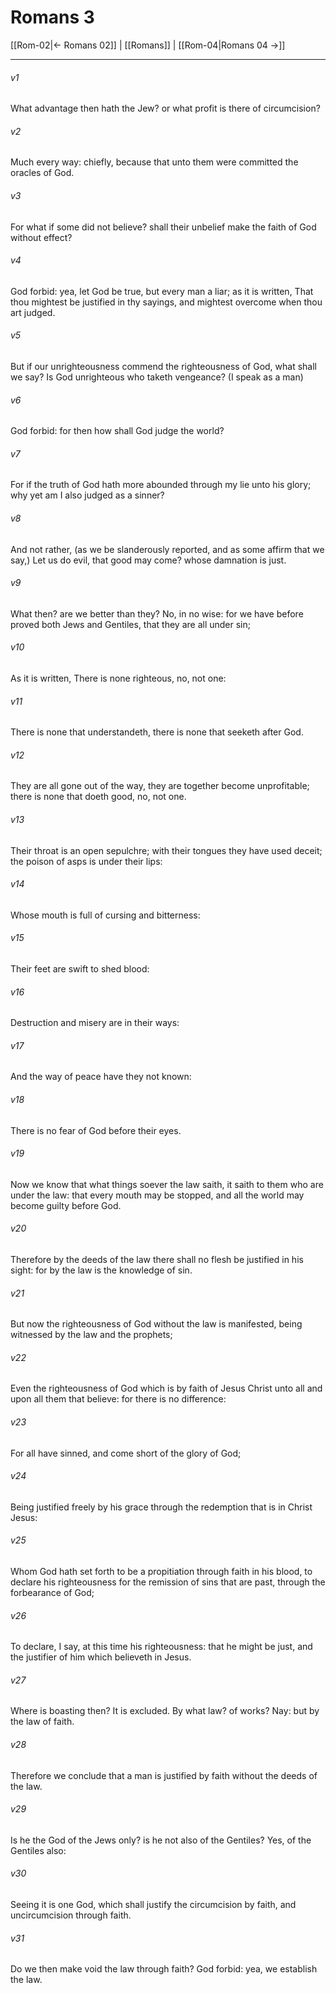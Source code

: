 # Romans 3

[[Rom-02|← Romans 02]] | [[Romans]] | [[Rom-04|Romans 04 →]]
***

###### v1
What advantage then hath the Jew? or what profit is there of circumcision?
###### v2
Much every way: chiefly, because that unto them were committed the oracles of God.
###### v3
For what if some did not believe? shall their unbelief make the faith of God without effect?
###### v4
God forbid: yea, let God be true, but every man a liar; as it is written, That thou mightest be justified in thy sayings, and mightest overcome when thou art judged.
###### v5
But if our unrighteousness commend the righteousness of God, what shall we say? Is God unrighteous who taketh vengeance? (I speak as a man)
###### v6
God forbid: for then how shall God judge the world?
###### v7
For if the truth of God hath more abounded through my lie unto his glory; why yet am I also judged as a sinner?
###### v8
And not rather, (as we be slanderously reported, and as some affirm that we say,) Let us do evil, that good may come? whose damnation is just.
###### v9
What then? are we better than they? No, in no wise: for we have before proved both Jews and Gentiles, that they are all under sin;
###### v10
As it is written, There is none righteous, no, not one:
###### v11
There is none that understandeth, there is none that seeketh after God.
###### v12
They are all gone out of the way, they are together become unprofitable; there is none that doeth good, no, not one.
###### v13
Their throat is an open sepulchre; with their tongues they have used deceit; the poison of asps is under their lips:
###### v14
Whose mouth is full of cursing and bitterness:
###### v15
Their feet are swift to shed blood:
###### v16
Destruction and misery are in their ways:
###### v17
And the way of peace have they not known:
###### v18
There is no fear of God before their eyes.
###### v19
Now we know that what things soever the law saith, it saith to them who are under the law: that every mouth may be stopped, and all the world may become guilty before God.
###### v20
Therefore by the deeds of the law there shall no flesh be justified in his sight: for by the law is the knowledge of sin.
###### v21
But now the righteousness of God without the law is manifested, being witnessed by the law and the prophets;
###### v22
Even the righteousness of God which is by faith of Jesus Christ unto all and upon all them that believe: for there is no difference:
###### v23
For all have sinned, and come short of the glory of God;
###### v24
Being justified freely by his grace through the redemption that is in Christ Jesus:
###### v25
Whom God hath set forth to be a propitiation through faith in his blood, to declare his righteousness for the remission of sins that are past, through the forbearance of God;
###### v26
To declare, I say, at this time his righteousness: that he might be just, and the justifier of him which believeth in Jesus.
###### v27
Where is boasting then? It is excluded. By what law? of works? Nay: but by the law of faith.
###### v28
Therefore we conclude that a man is justified by faith without the deeds of the law.
###### v29
Is he the God of the Jews only? is he not also of the Gentiles? Yes, of the Gentiles also:
###### v30
Seeing it is one God, which shall justify the circumcision by faith, and uncircumcision through faith.
###### v31
Do we then make void the law through faith? God forbid: yea, we establish the law. 

